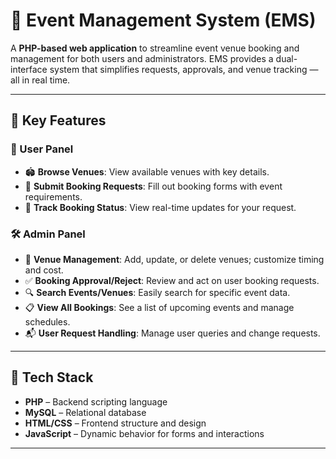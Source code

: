 # 🎉 Event Management System (EMS)

A **PHP-based web application** to streamline event venue booking and management for both users and administrators. EMS provides a dual-interface system that simplifies requests, approvals, and venue tracking — all in real time.

---

## 🚀 Key Features

### 👤 User Panel
- 🏟️ **Browse Venues**: View available venues with key details.
- 📝 **Submit Booking Requests**: Fill out booking forms with event requirements.
- 📄 **Track Booking Status**: View real-time updates for your request.

### 🛠️ Admin Panel
- 📅 **Venue Management**: Add, update, or delete venues; customize timing and cost.
- ✅ **Booking Approval/Reject**: Review and act on user booking requests.
- 🔍 **Search Events/Venues**: Easily search for specific event data.
- 📋 **View All Bookings**: See a list of upcoming events and manage schedules.
- 📬 **User Request Handling**: Manage user queries and change requests.

---

## 🧰 Tech Stack

- **PHP** – Backend scripting language  
- **MySQL** – Relational database  
- **HTML/CSS** – Frontend structure and design  
- **JavaScript** – Dynamic behavior for forms and interactions  

---
